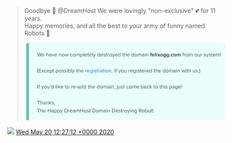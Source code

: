> Goodbye 👋 @DreamHost  We were lovingly "non\-exclusive" 💕 for 11 years\.   
> Happy memories, and all the best to your army of funny named Robots 🤖 
> 
> ![](../../media/1263083855851982853-EYdfv9AXgAIB7Ig.jpg)

<img src="../../media/tweet.ico" width="12" /> [Wed May 20 12:27:12 +0000 2020](https://twitter.com/DromerDenker/status/1263083855851982853)